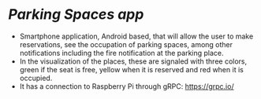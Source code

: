 # *Parking Spaces app*

-  Smartphone application, Android based, that will allow the user to make reservations, see the occupation of parking spaces, among other notifications including the fire notification at the parking place.
-  In the visualization of the places, these are signaled with three colors, green if the seat is free, yellow when it is reserved and red when it is occupied.
-  It has a connection to Raspberry Pi through gRPC: https://grpc.io/ 

